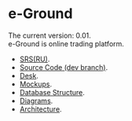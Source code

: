 # e-Ground
The current version: 0.01. </br>
e-Ground is online trading platform. </br>
- [SRS(RU)](https://github.com/steppbol/Internet-Site-2019/blob/master/Documentation/SRS(RU).md).
- [Source Code (dev branch)](https://github.com/steppbol/e-Ground/tree/dev).
- [Desk](https://trello.com/b/WMbNUcEG/e-ground).
- [Mockups](https://github.com/steppbol/e-Ground/tree/master/Documentation/Mockups/Readme.md).
- [Database Structure](https://github.com/steppbol/e-Ground/blob/master/Documentation/Database%20Structure/Readme.md).
- [Diagrams](https://github.com/steppbol/e-Ground/blob/master/Documentation/Diagrams/Readme.md).
- [Architecture](https://github.com/steppbol/e-Ground/blob/master/Documentation/Architecture.md).
